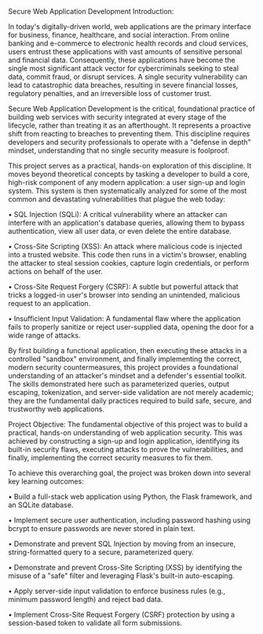 Secure Web Application Development
Introduction:
   
In today's digitally-driven world, web applications are the primary interface for business, finance, healthcare, and social interaction. From online banking and e-commerce to electronic health records and cloud services, users entrust these applications with vast amounts of sensitive personal and financial data. Consequently, these applications have become the single most significant attack vector for cybercriminals seeking to steal data, commit fraud, or disrupt services. A single security vulnerability can lead to catastrophic data breaches, resulting in severe financial losses, regulatory penalties, and an irreversible loss of customer trust.

Secure Web Application Development is the critical, foundational practice of building web services with security integrated at every stage of the lifecycle, rather than treating it as an afterthought. It represents a proactive shift from reacting to breaches to preventing them. This discipline requires developers and security professionals to operate with a "defense in depth" mindset, understanding that no single security measure is foolproof.

This project serves as a practical, hands-on exploration of this discipline. It moves beyond theoretical concepts by tasking a developer to build a core, high-risk component of any modern application: a user sign-up and login system. This system is then systematically analyzed for some of the most common and devastating vulnerabilities that plague the web today:

•	SQL Injection (SQLi): A critical vulnerability where an attacker can interfere with an application's database queries, allowing them to bypass authentication, view all user data, or even delete the entire database.

•	Cross-Site Scripting (XSS): An attack where malicious code is injected into a trusted website. This code then runs in a victim's browser, enabling the attacker to steal session cookies, capture login credentials, or perform actions on behalf of the user.

•	Cross-Site Request Forgery (CSRF): A subtle but powerful attack that tricks a logged-in user's browser into sending an unintended, malicious request to an application.

•	Insufficient Input Validation: A fundamental flaw where the application fails to properly sanitize or reject user-supplied data, opening the door for a wide range of attacks.

By first building a functional application, then executing these attacks in a controlled "sandbox" environment, and finally implementing the correct, modern security countermeasures, this project provides a foundational understanding of an attacker's mindset and a defender's essential toolkit. The skills demonstrated here such as parameterized queries, output escaping, tokenization, and server-side validation are not merely academic; they are the fundamental daily practices required to build safe, secure, and trustworthy web applications.

Project Objective:
The fundamental objective of this project was to build a practical, hands-on understanding of web application security. This was achieved by constructing a sign-up and login application, identifying its built-in security flaws, executing attacks to prove the vulnerabilities, and finally, implementing the correct security measures to fix them.

To achieve this overarching goal, the project was broken down into several key learning outcomes:

•	Build a full-stack web application using Python, the Flask framework, and an SQLite database.

•	Implement secure user authentication, including password hashing using bcrypt to ensure passwords are never stored in plain text.

•	Demonstrate and prevent SQL Injection by moving from an insecure, string-formatted query to a secure, parameterized query.

•	Demonstrate and prevent Cross-Site Scripting (XSS) by identifying the misuse of a "safe" filter and leveraging Flask's built-in auto-escaping.

•	Apply server-side input validation to enforce business rules (e.g., minimum password length) and reject bad data.

•	Implement Cross-Site Request Forgery (CSRF) protection by using a session-based token to validate all form submissions.

